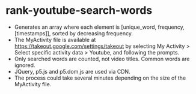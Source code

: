 # rank-youtube-search-words
- Generates an array where each element is [unique_word, frequency, [timestamps]], sorted by decreasing frequency.
- The MyActivity file is available at https://takeout.google.com/settings/takeout by selecting My Activity > Select specific activity data > Youtube, and following the prompts.
- Only searched words are counted, not video titles. Common words are ignored.
- JQuery, p5.js and p5.dom.js are used via CDN.
- The process could take several minutes depending on the size of the MyActivity file.
